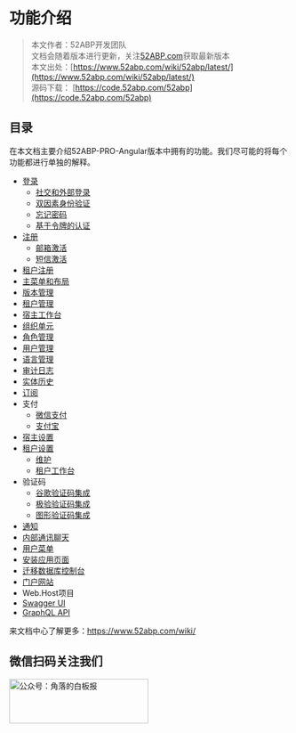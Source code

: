 # 功能介绍

> 本文作者：52ABP开发团队 </br>
> 文档会随着版本进行更新，关注[52ABP.com](https://www.52abp.com)获取最新版本 </br>
> 本文出处：[https://www.52abp.com/wiki/52abp/latest/](https://www.52abp.com/wiki/52abp/latest/) </br>
> 源码下载： [https://code.52abp.com/52abp](https://code.52abp.com/52abp) </br>


## 目录

在本文档主要介绍52ABP-PRO-Angular版本中拥有的功能。我们尽可能的将每个功能都进行单独的解释。

  - [登录](Features-52ABP-NG-Login.md)
    - [社交和外部登录](Features-52ABP-NG-Social-Logins.md)
    - [双因素身份验证](Features-52ABP-NG-Two-Factor-Authentication.md)
    - [忘记密码](Features-52ABP-NG-Forgot-Password.md)
    - [基于令牌的认证](Features-52ABP-NG-Token-Based-Authentication.md)
  - [注册](Features-52ABP-NG-Sign-Up.md)
    - [邮箱激活](Features-52ABP-NG-Email-Activation.md)
    - [短信激活](Features-52ABP-NG-SMS-Activation.md)
  - [租户注册](Features-52ABP-NG-Tenant-Sign-Up.md)
  - [主菜单和布局](Features-52ABP-NG-Main-Menu-Layout.md)
  - [版本管理](Features-52ABP-NG-Edition-Management.md)
  - [租户管理](Features-52ABP-NG-Tenant-Management.md)
  - [宿主工作台](Features-52ABP-NG-Host-Dashboard.md)
  - [组织单元](Features-52ABP-NG-Organization-Units.md)
  - [角色管理](Features-52ABP-NG-Role-Management.md)
  - [用户管理](Features-52ABP-NG-User-Management.md)
  - [语言管理](Features-52ABP-NG-Language-Management.md)
  - [审计日志](Angular/NG-Audit-Logs.md)
  - [实体历史  ](Features-52ABP-NG-Entity-History.md)
  - [订阅](Features-52ABP-NG-Subscription.md)
  - 支付
    - [微信支付](Features-52ABP-NG-Subscription-WeChat-Integration.md)
    - [支付宝  ](Features-52ABP-NG-Subscription-AliPay-Integration.md) 
  - [宿主设置  ](Features-52ABP-NG-Host-Settings.md)
  - [租户设置  ](Features-52ABP-NG-Tenant-Settings.md)
    - [维护](Features-52ABP-NG-Maintenance.md)
    - [租户工作台](Features-52ABP-NG-Tenant-Dashboard.md)
  - 验证码
    - [谷歌验证码集成](Features-Google-Verification-Code-Integration.md)
    - [极验验证码集成](Features-Jiyan-Verification-Code-Integration.md)
    - [图形验证码集成](Features-GUI-Verification-Code-Integration.md)
  - [通知](Features-52ABP-NG-Notifications.md)
  - [内部通讯聊天](Features-52ABP-NG-Chat.md)
  - [用户菜单  ](Features-52ABP-NG-User-Menu.md)
  - [安装应用页面](Features-52ABP-NG-Setup-Page.md)
  - [迁移数据库控制台   ](Migrator-Console-Application.md)
  - [门户网站](Features-Mvc-Core-Web-Portal-Project.md)
  - Web.Host项目
  - [Swagger UI ](Features-52ABP-NG-Swagger-UI.md)
  - [GraphQL API](Features-52ABP-NG-GraphQL-API.md)
 


来文档中心了解更多：https://www.52abp.com/wiki/ 

## 微信扫码关注我们

<div class="text-center ">
 <img src="https://www.52abp.com/imgs/money-QR/jiaoluo_wechat_QR.jpg" class="img-fluid text-center " alt="公众号：角落的白板报" style="
    height: 80;
    width: 250px;"/>
</div>
